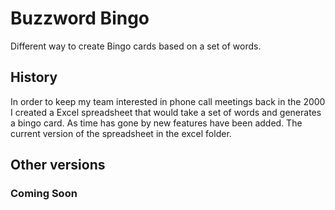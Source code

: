 # Buzzword Bingo

Different way to create Bingo cards based on a set of words.

## History

In order to keep my team interested in phone call meetings back in the 2000
I created a Excel spreadsheet that would take a set of words and generates
a bingo card.  As time has gone by new features have been added. The
current version of the spreadsheet in the excel folder.

## Other versions

### Coming Soon
